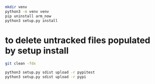 ```sh
mkdir venv
python3 -m venv venv
pip uninstall arm_now
python3 setup.py install
```
# to delete untracked files populated by setup install
```sh
git clean -fdx
```

```sh
python3 setup.py sdist upload -r pypitest
python3 setup.py sdist upload -r pypi
```
